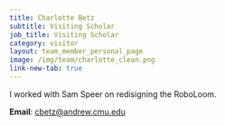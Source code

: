```yaml
---
title: Charlotte Betz
subtitle: Visiting Scholar
job_title: Visiting Scholar
category: visitor
layout: team_member_personal_page
image: /img/team/charlotte_clean.png
link-new-tab: true
---
```


I worked with Sam Speer on redisigning the RoboLoom.

**Email**: [cbetz@andrew.cmu.edu](cbetz@andrew.cmu.edu)

<!-- **LinkedIn**: [linkedin.com/in/marcelo-jacinto/](https://www.linkedin.com/in/marcelo-jacinto/)

**Github**: [github.com/marcelojacinto](https://github.com/marcelojacinto)

**Google Scholar**: [Marcelo F. Jacinto](https://scholar.google.com/citations?user=tVPo_z0AAAAJ&hl=pt-PT&oi=ao) -->